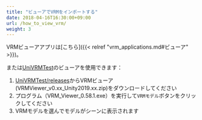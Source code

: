```yaml
---
title: "ビューアでVRMをインポートする"
date: 2018-04-16T16:30:00+09:00
url: /how_to_view_vrm/
weight: 3
---
```


VRMビューアアプリは[こちら]({{< relref "vrm_applications.md#ビューア" >}})。

または[UniVRMTest](https://github.com/vrm-c/UniVRMTest/)のビューアを使用できます：

1. [UniVRMTest/releases](https://github.com/vrm-c/UniVRMTest/releases)からVRMビューア(VRMViewer_v0.xx_Unity2019.xx.zip)をダウンロードしてください
2. プログラム（VRM_Viewer_0.58.1.exe）を実行して``VRMモデル``ボタンをクリックしてください
3. VRMモデルを選んでモデルがシーンに表示されます
